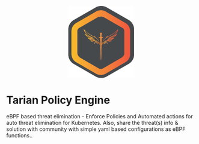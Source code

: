 <p align="center"><img src="tarian-policy-agent-new-logo-1.png" width="175"></p>

# Tarian Policy Engine

eBPF based threat elimination - Enforce Policies and Automated actions for auto threat elimination for Kubernetes. Also, share the threat(s) info & solution with community with simple yaml based configurations as eBPF functions..
